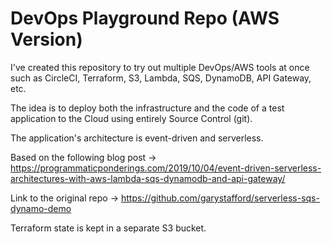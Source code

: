 # DevOps Playground Repo (AWS Version)

I've created this repository to try out multiple DevOps/AWS tools at once such as CircleCI, Terraform, S3, Lambda, SQS, DynamoDB, API Gateway, etc.

The idea is to deploy both the infrastructure and the code of a test application to the Cloud using entirely Source Control (git).

The application's architecture is event-driven and serverless.

Based on the following blog post -> https://programmaticponderings.com/2019/10/04/event-driven-serverless-architectures-with-aws-lambda-sqs-dynamodb-and-api-gateway/

Link to the original repo -> https://github.com/garystafford/serverless-sqs-dynamo-demo

Terraform state is kept in a separate S3 bucket.